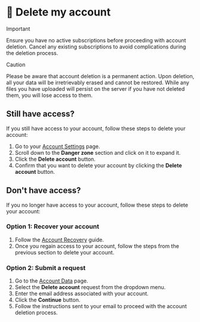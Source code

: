 # 🛑 Delete my account

> [!IMPORTANT]
> Ensure you have no active subscriptions before proceeding with account deletion. Cancel any existing subscriptions to avoid complications during the deletion process.

> [!CAUTION]
> Please be aware that account deletion is a permanent action. Upon deletion, all your data will be irretrievably erased and cannot be restored. While any files you have uploaded will persist on the server if you have not deleted them, you will lose access to them.

## Still have access?

If you still have access to your account, follow these steps to delete your account:

1. Go to your <a href="/app/settings" target="_blank">Account Settings</a> page.
2. Scroll down to the **Danger zone** section and click on it to expand it.
3. Click the **Delete account** button.
4. Confirm that you want to delete your account by clicking the **Delete account** button.


## Don't have access?

If you no longer have access to your account, follow these steps to delete your account:

### Option 1: Recover your account

1. Follow the <a href="/docs/account/account-recovery" target="_blank">Account Recovery</a> guide.
2. Once you regain access to your account, follow the steps from the previous section to delete your account.

### Option 2: Submit a request

1. Go to the <a href="/account-data" target="_blank">Account Data</a> page.
2. Select the **Delete account** request from the dropdown menu.
3. Enter the email address associated with your account.
4. Click the **Continue** button.
5. Follow the instructions sent to your email to proceed with the account deletion process.
